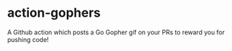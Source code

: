 # action-gophers
A Github action which posts a Go Gopher gif on your PRs to reward you for pushing code!

